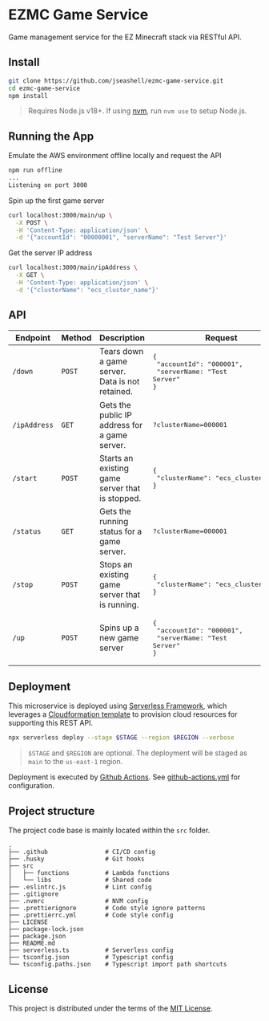 # EZMC Game Service

Game management service for the EZ Minecraft stack via RESTful API.

## Install

```sh
git clone https://github.com/jseashell/ezmc-game-service.git
cd ezmc-game-service
npm install
```

> Requires Node.js v18+. If using [nvm](https://nvm.sh), run `nvm use` to setup Node.js.

## Running the App

Emulate the AWS environment offline locally and request the API

```sh
npm run offline
...
Listening on port 3000
```

Spin up the first game server

```sh
curl localhost:3000/main/up \
  -X POST \
  -H 'Content-Type: application/json' \
  -d '{"accountId": "00000001", "serverName": "Test Server"}'
```

Get the server IP address

```sh
curl localhost:3000/main/ipAddress \
  -X GET \
  -H 'Content-Type: application/json' \
  -d '{"clusterName": "ecs_cluster_name"}'
```

## API

|Endpoint|Method|Description|Request|Response|
|--------|------|-----------|-------|--------|
|`/down`|`POST`|Tears down a game server. Data is not retained.|<pre>{<br/>  "accountId": "000001",<br/>  "serverName: "Test Server"<br/>}</pre>|<pre>{<br/>  "message": "Success",<br/>  "data": ...<br/>}</pre>|
|`/ipAddress`|`GET`|Gets the public IP address for a game server.|<pre>?clusterName=000001</pre>|<pre>{<br/>  "ipAddress": "192.168.0.1"<br/>}</pre>|
|`/start`|`POST`|Starts an existing game server that is stopped.|<pre>{<br/>  "clusterName": "ecs_cluster_name",<br/>}</pre>|<pre>{<br/>  "message": "Success",<br/>  "data": ...<br/>}</pre>|
|`/status`|`GET`|Gets the running status for a game server.|<pre>?clusterName=000001</pre>|<pre>{<br/>  "ipAddress": "192.168.0.1"<br/>}</pre>|
|`/stop`|`POST`|Stops an existing game server that is running.|<pre>{<br/>  "clusterName": "ecs_cluster_name",<br/>}</pre>|<pre>{<br/>  "message": "Success",<br/>  "data": ...<br/>}</pre>|
|`/up`|`POST`|Spins up a new game server|<pre>{<br/>  "accountId": "000001",<br/>  "serverName: "Test Server"<br/>}</pre>|<pre>{<br/>  "message": "Success",<br/>  "data": ...<br/>}</pre>|

## Deployment

This microservice is deployed using [Serverless Framework](https://www.serverless.com/framework/docs), which leverages a [Cloudformation template](https://aws.amazon.com/cloudformation/resources/templates/) to provision cloud resources for supporting this REST API.

```sh
npx serverless deploy --stage $STAGE --region $REGION --verbose
```

> `$STAGE` and `$REGION` are optional. The deployment will be staged as `main` to the `us-east-1` region.

Deployment is executed by [Github Actions](https://docs.github.com/en/actions). See [github-actions.yml](./.github/workflows/github-actions.yml) for configuration.

## Project structure

The project code base is mainly located within the `src` folder.

```text
.
├── .github                # CI/CD config
├── .husky                 # Git hooks
├── src
│   ├── functions          # Lambda functions
│   └── libs               # Shared code
├── .eslintrc.js           # Lint config
├── .gitignore
├── .nvmrc                 # NVM config
├── .prettierignore        # Code style ignore patterns
├── .prettierrc.yml        # Code style config
├── LICENSE
├── package-lock.json
├── package.json
├── README.md
├── serverless.ts          # Serverless config
├── tsconfig.json          # Typescript config
└── tsconfig.paths.json    # Typescript import path shortcuts
```

## License

This project is distributed under the terms of the [MIT License](./LICENSE).
